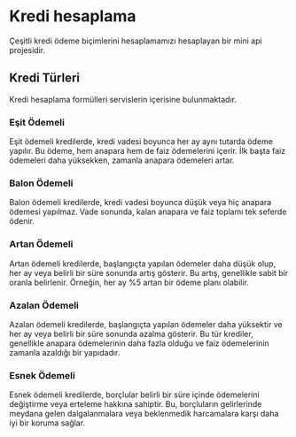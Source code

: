 # Kredi hesaplama
Çeşitli kredi ödeme biçimlerini hesaplamamızı hesaplayan bir mini api projesidir.

## Kredi Türleri
Kredi hesaplama formülleri servislerin içerisine bulunmaktadır.

### Eşit Ödemeli 
Eşit ödemeli kredilerde, kredi vadesi boyunca her ay aynı tutarda ödeme yapılır.
Bu ödeme, hem anapara hem de faiz ödemelerini içerir.
İlk başta faiz ödemeleri daha yüksekken, zamanla anapara ödemeleri artar.

### Balon Ödemeli
Balon ödemeli kredilerde, kredi vadesi boyunca düşük veya hiç anapara ödemesi yapılmaz.
Vade sonunda, kalan anapara ve faiz toplamı tek seferde ödenir.

### Artan Ödemeli
Artan ödemeli kredilerde, başlangıçta yapılan ödemeler daha düşük olup, her ay veya belirli bir süre sonunda artış gösterir.
Bu artış, genellikle sabit bir oranla belirlenir. Örneğin, her ay %5 artan bir ödeme planı olabilir.

### Azalan Ödemeli
Azalan ödemeli kredilerde, başlangıçta yapılan ödemeler daha yüksektir ve her ay veya belirli bir süre sonunda azalma gösterir.
Bu tür krediler, genellikle anapara ödemelerinin daha fazla olduğu ve faiz ödemelerinin zamanla azaldığı bir yapıdadır.

### Esnek Ödemeli
Esnek ödemeli kredilerde, borçlular belirli bir süre içinde ödemelerini değiştirme veya erteleme hakkına sahiptir.
Bu, borçluların gelirlerinde meydana gelen dalgalanmalara veya beklenmedik harcamalara karşı daha iyi bir koruma sağlar.
